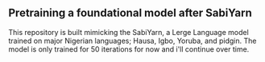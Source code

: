 ## Pretraining a foundational model after SabiYarn

This repository is built mimicking the SabiYarn, a Lerge Language model trained on major Nigerian languages; Hausa, Igbo, Yoruba, and pidgin. The model is only trained for 50 iterations for now and i'll continue over time. 

